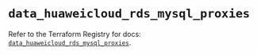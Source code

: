 # `data_huaweicloud_rds_mysql_proxies`

Refer to the Terraform Registry for docs: [`data_huaweicloud_rds_mysql_proxies`](https://registry.terraform.io/providers/huaweicloud/huaweicloud/1.71.1/docs/data-sources/rds_mysql_proxies).
